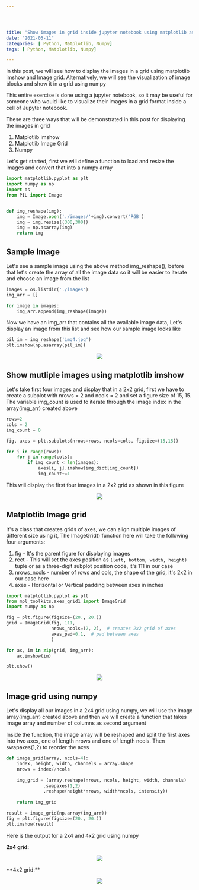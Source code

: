 ```yaml
---




title: "Show images in grid inside jupyter notebook using matplotlib and numpy"
date: "2021-05-11"
categories: [ Python, Matplotlib, Numpy]
tags: [ Python, Matplotlib, Numpy]

---
```


In this post, we will see how to display the images in a grid using matplotlib imshow and Image grid. Alternatively, we will see the visualization of image blocks and show it in a grid using numpy

This entire exercise is done using a jupyter notebook, so it may be useful for someone who would like to visualize their images in a grid format inside a cell of Jupyter notebook. 

These are three ways that will be demonstrated in this post for displaying the images in grid

1. Matplotlib imshow
2. Matplotlib Image Grid
3. Numpy

Let's get started, first we will define a function to load and resize the images and convert that into a numpy array

```python
import matplotlib.pyplot as plt
import numpy as np
import os
from PIL import Image


def img_reshape(img):
    img = Image.open('./images/'+img).convert('RGB')
    img = img.resize((300,300))
    img = np.asarray(img)
    return img
```

## Sample Image

Let's see a sample image using the above method img_reshape(), before that let's create the array of all the image data so it will be easier to iterate and choose an image from the list

```python
images = os.listdir('./images')
img_arr = []

for image in images:
    img_arr.append(img_reshape(image))
```

Now we have an img_arr that contains all the available image data, Let's display an image from this list and see how our sample image looks like

```python
pil_im = img_reshape('img4.jpg')
plt.imshow(np.asarray(pil_im))
```

<p align="center">
  <img src="/images/2021/05/sampleimg.png">
</p>


## Show mutliple images using matplotlib imshow

Let's take first four images and display that in a 2x2 grid, first we have to create a subplot with nrows = 2 and ncols = 2 and set a figure size of 15, 15. The variable img_count is used to iterate through the image index in the array(img_arr) created above

```python
rows=2
cols = 2
img_count = 0

fig, axes = plt.subplots(nrows=rows, ncols=cols, figsize=(15,15))

for i in range(rows):
    for j in range(cols):        
        if img_count < len(images):
            axes[i, j].imshow(img_dict[img_count])
            img_count+=1
```

This will display the first four images in a 2x2 grid as shown in this figure

<p align="center">
  <img src="/images/2021/05/matplotimshow.png">
</p>


## Matplotlib Image grid

It's a class that creates grids of axes, we can align multiple images of different size using it, The ImageGrid() function here will take the following four arguments:

1.  fig - It's the parent figure for displaying images
2. rect - This will set the axes position as `(left, bottom, width, height)` tuple or as a three-digit subplot position code, it's 111 in our case
3. nrows_ncols - number of rows and cols, the shape of the grid, it's 2x2 in our case here
4. axes - Horizontal or Vertical padding between axes in inches

```python
import matplotlib.pyplot as plt
from mpl_toolkits.axes_grid1 import ImageGrid
import numpy as np

fig = plt.figure(figsize=(20., 20.))
grid = ImageGrid(fig, 111, 
                 nrows_ncols=(2, 2),  # creates 2x2 grid of axes
                 axes_pad=0.1,  # pad between axes
                 )

for ax, im in zip(grid, img_arr):
    ax.imshow(im)

plt.show()

```

<p align="center">
  <img src="/images/2021/05/matplotimgrid.png">
</p>


## Image  grid using numpy

Let's display all our images in a 2x4 grid using numpy, we will use the image array(img_arr) created above and then we will create a function that takes image array and number of columns as second argument

Inside the function, the image array will be reshaped and split the first axes into two axes, one of length nrows and one of length ncols. Then swapaxes(1,2) to reorder the axes

```python
def image_grid(array, ncols=4):
    index, height, width, channels = array.shape
    nrows = index//ncols
    
    img_grid = (array.reshape(nrows, ncols, height, width, channels)
              .swapaxes(1,2)
              .reshape(height*nrows, width*ncols, intensity))
    
    return img_grid

result = image_grid(np.array(img_arr))
fig = plt.figure(figsize=(20., 20.))
plt.imshow(result)
```

Here is the output for a 2x4 and 4x2 grid using numpy

**2x4 grid:**

<p align="center">
  <img src="/images/2021/05/numpygrid.png">
</p>
**4x2 grid:**

<p align="center">
  <img src="/images/2021/05/numpygrid_4x2.png">
</p>


